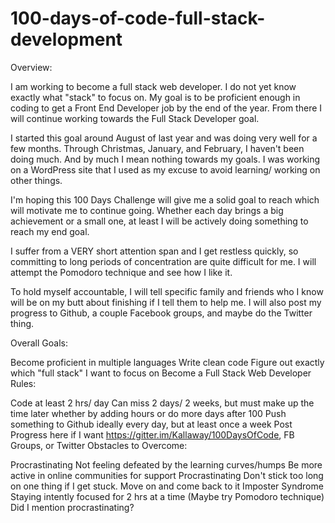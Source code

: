 # 100-days-of-code-full-stack-development
Overview:

I am working to become a full stack web developer. I do not yet know exactly what "stack" to focus on. My goal is to be proficient enough in coding to get a Front End Developer job by the end of the year. From there I will continue working towards the Full Stack Developer goal.

I started this goal around August of last year and was doing very well for a few months. Through Christmas, January, and February, I haven't been doing much. And by much I mean nothing towards my goals. I was working on a WordPress site that I used as my excuse to avoid learning/ working on other things.

I'm hoping this 100 Days Challenge will give me a solid goal to reach which will motivate me to continue going. Whether each day brings a big achievement or a small one, at least I will be actively doing something to reach my end goal.

I suffer from a VERY short attention span and I get restless quickly, so committing to long periods of concentration are quite difficult for me. I will attempt the Pomodoro technique and see how I like it.



To hold myself accountable, I will tell specific family and friends who I know will be on my butt about finishing if I tell them to help me. I will also post my progress to Github, a couple Facebook groups, and maybe do the Twitter thing.

Overall Goals:

Become proficient in multiple languages
Write clean code
Figure out exactly which "full stack" I want to focus on
Become a Full Stack Web Developer
Rules:



Code at least 2 hrs/ day
Can miss 2 days/ 2 weeks, but must make up the time later whether by adding hours or do more days after 100
Push something to Github ideally every day, but at least once a week
Post Progress here if I want https://gitter.im/Kallaway/100DaysOfCode, FB Groups, or Twitter
Obstacles to Overcome:

Procrastinating
Not feeling defeated by the learning curves/humps
Be more active in online communities for support
Procrastinating
Don't stick too long on one thing if I get stuck. Move on and come back to it
Imposter Syndrome
Staying intently focused for 2 hrs at a time (Maybe try Pomodoro technique)
Did I mention procrastinating?
